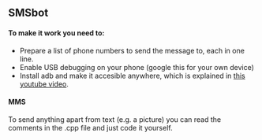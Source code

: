 ## SMSbot

#### To make it work you need to:
- Prepare a list of phone numbers to send the message to, each in one line.
- Enable USB debugging on your phone (google this for your own device)
- Install adb and make it accesible anywhere, which is explained in [this youtube video](https://www.google.com).

#### MMS
To send anything apart from text (e.g. a picture) you can read the comments in the .cpp file and just code it yourself.